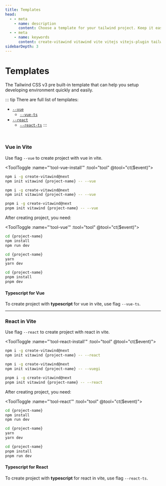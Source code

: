 ```yaml
---
title: Templates
head:
  - - meta
    - name: description
      content: Choose a template for your tailwind project. Keep it easy, Keep it simple.
  - - meta
    - name: keywords
      content: create-vitawind vitawind vite vitejs vitejs-plugin tailwind tailwindcss hmr react create-react-app vuecli vue-cli ng angular
sidebarDepth: 3
---
```


<script>
import Badge from '../.vitepress/components/Badge.vue'
import ToolToggle from '../.vitepress/components/ToolToggle.vue'
import TemplateCmd from '../.vitepress/components/TemplateCmd.md'

export default{
  data () {
    return {
      tool: 'npm',
      storage: undefined
    }
  },
  mounted () {
    let tool = ''
    if (typeof window !== 'undefined') {
      if(window.localStorage.length>0) {
        tool = window.localStorage.getItem('tool')
      }
    }
    this.tool = tool?tool:'npm';
    this.ct(this.tool)
  },
  methods:{
    ct (event) {
      this.tool = event
      if (typeof window !== 'undefined') {
        window.localStorage.setItem('tool',event)
      }
      // if (this.storage = !) {
      //   this.storage.setItem('tool',event)
      // }
    }
  },
  components: {
    Badge,ToolToggle,TemplateCmd
  }
}
</script>

# Templates

The Tailwind CSS v3 pre built-in template that can help you setup developing environment quickly and easily.

::: tip There are full list of templates:
<!-- - [`--pure`](#vanilla-js-in-vite) <Badge color="green" text="BETA" size="small" /> -->
- [`--vue`](#vue-in-vite)
  - [`--vue-ts`](#typescript-for-vue)
- [`--react`](#react-in-vite)
  - [`--react-ts`](#typescript-for-react)
:::
<!-- - [`--vuecli`](#vue-cli) -->
  <!-- - [`--vuecli5`](#vue-cli-5) <Badge color="green" text="BETA" size="small" /> -->
<!-- - [`--cra`](#create-react-app) -->
<!-- - [`--ng`](#angular) -->
<!-- - [`--cra22`](#create-react-app-tailwindcss-2-2) -->
<br>

<!-- ### Vanilla-JS in Vite <Badge color="green" text="BETA" />
Use flag `--pure` to create project with vanilla-js in vite.

<ToolToggle :name="'tool-pure-install'" :tool="tool" @tool="ct($event)"><div v-if="tool === 'npm'">

```bash
npm i -g create-vitawind
npm init vitawind {project-name} -- --pure
```
</div><div v-if="tool === 'yarn'">

```bash
yarn create vitawind {project-name} --pure
```
</div><div v-if="tool === 'pnpm'">

```bash
pnpm i -g create-vitawind
pnpm init vitawind {project-name} -- --pure
```
</div></ToolToggle>

After creating project, you need:

<ToolToggle :name="'tool-pure'" :tool="tool" @tool="ct($event)"><div v-if="tool === 'npm'">

```bash
cd {project-name}
npm install
npm run dev
```
</div><div v-if="tool === 'yarn'">

```bash
cd {project-name}
yarn
yarn dev
```
</div><div v-if="tool === 'pnpm'">

```bash
cd {project-name}
pnpm install
pnpm dev
```
</div></ToolToggle>

----- -->

### Vue in Vite 
Use flag `--vue` to create project with vue in vite.

<ToolToggle :name="'tool-vue-install'" :tool="tool" @tool="ct($event)"><div v-if="tool === 'npm'">

```bash
npm i -g create-vitawind@next
npm init vitawind {project-name} -- --vue
```
</div><div v-if="tool === 'yarn'">

```bash
npm i -g create-vitawind@next
npm init vitawind {project-name} -- --vue
```
</div><div v-if="tool === 'pnpm'">

```bash
pnpm i -g create-vitawind@next
pnpm init vitawind {project-name} -- --vue
```
</div></ToolToggle>

After creating project, you need:

<ToolToggle :name="'tool-vue'" :tool="tool" @tool="ct($event)"><div v-if="tool === 'npm'">

```bash
cd {project-name}
npm install
npm run dev
```
</div><div v-if="tool === 'yarn'">

```bash
cd {project-name}
yarn
yarn dev
```
</div><div v-if="tool === 'pnpm'">

```bash
cd {project-name}
pnpm install
pnpm dev
```
</div></ToolToggle>

#### Typescript for Vue 
To create project with **typescript** for vue in vite, use flag `--vue-ts`.

----

### React in Vite 
Use flag `--react` to create project with react in vite.

<ToolToggle :name="'tool-react-install'" :tool="tool" @tool="ct($event)"><div v-if="tool === 'npm'">

```bash
npm i -g create-vitawind@next
npm init vitawind {project-name} -- --react
```
</div><div v-if="tool === 'yarn'">

```bash
npm i -g create-vitawind@next
npm init vitawind {project-name} -- --vuegi
```
</div><div v-if="tool === 'pnpm'">

```bash
pnpm i -g create-vitawind@next
pnpm init vitawind {project-name} -- --react
```
</div></ToolToggle>

After creating project, you need:

<ToolToggle :name="'tool-react'" :tool="tool" @tool="ct($event)"><div v-if="tool === 'npm'">

```bash
cd {project-name}
npm install
npm run dev
```
</div><div v-if="tool === 'yarn'">

```bash
cd {project-name}
yarn
yarn dev
```
</div><div v-if="tool === 'pnpm'">

```bash
cd {project-name}
pnpm install
pnpm run dev
```
</div></ToolToggle>

#### Typescript for React 
To create project with **typescript** for react in vite, use flag `--react-ts`.

<!-- ---

### Vue-CLI
Use flag `--vuecli` to create project with Vue-CLI 4.

<ToolToggle :name="'tool-vuecli-install'" :tool="tool" @tool="ct($event)"><div v-if="tool === 'npm'">

```bash
npm i -g create-vitawind
npm init vitawind {project-name} -- --vuecli
```
</div><div v-if="tool === 'yarn'">

```bash
yarn create vitawind {project-name} --vuecli
```
</div><div v-if="tool === 'pnpm'">

```bash
pnpm i -g create-vitawind
pnpm init vitawind {project-name} -- --vuecli
```
</div></ToolToggle>

After creating project, you need:

<ToolToggle :name="'tool-vuecli'" :tool="tool" @tool="ct($event)"><div v-if="tool === 'npm'">

```bash
cd {project-name}
npm install
npm run serve
```
</div><div v-if="tool === 'yarn'">

```bash
cd {project-name}
yarn
yarn serve
```
</div><div v-if="tool === 'pnpm'">

```bash
cd {project-name}
pnpm install
pnpm serve
```
</div></ToolToggle>

#### Vue-CLI 5 <Badge color="green" text="BETA" />
**Vue-CLI 5 builds on postcss 8** that is more better than Vue-CLI 4 to develop with Tailwind CSS. To create project with **Vue-CLI 5**, please use flag `--vuecli5`.

---

### Create React App 
Use flag `--cra` to create project with Create React App.

<ToolToggle :name="'tool-cra-install'" :tool="tool" @tool="ct($event)"><div v-if="tool === 'npm'">

```bash
npm i -g create-vitawind
npm init vitawind {project-name} -- --cra
```
</div><div v-if="tool === 'yarn'">

```bash
yarn create vitawind {project-name} --cra
```
</div><div v-if="tool === 'pnpm'">

```bash
pnpm i -g create-vitawind
pnpm init vitawind {project-name} -- --cra
```
</div></ToolToggle>

After creating project, you need:

<ToolToggle :name="'tool-cra'" :tool="tool" @tool="ct($event)"><div v-if="tool === 'npm'">

```bash
cd {project-name}
npm install
npm start
```
</div><div v-if="tool === 'yarn'">

```bash
cd {project-name}
yarn
yarn start
```
</div><div v-if="tool === 'pnpm'">

```bash
cd {project-name}
pnpm install
pnpm start
```
</div></ToolToggle>

---

### Angular
Use flag `--ng` to create project with Angular CLI.

<ToolToggle :name="'tool-ng-install'" :tool="tool" @tool="ct($event)"><div v-if="tool === 'npm'">

```bash
npm i -g create-vitawind
npm init vitawind {project-name} -- --vue
```
</div><div v-if="tool === 'yarn'">

```bash
yarn create vitawind {project-name} --vue
```
</div><div v-if="tool === 'pnpm'">

```bash
pnpm i -g create-vitawind
pnpm init vitawind {project-name} -- --vue
```
</div></ToolToggle>

After creating project, you need:

<ToolToggle :name="'tool-ng'" :tool="tool" @tool="ct($event)"><div v-if="tool === 'npm'">

```bash
cd {project-name}
npm install
npm start
```
</div><div v-if="tool === 'yarn'">

```bash
cd {project-name}
yarn
yarn start
```
</div><div v-if="tool === 'pnpm'">

```bash
cd {project-name}
pnpm install
pnpm start
```
</div></ToolToggle> -->